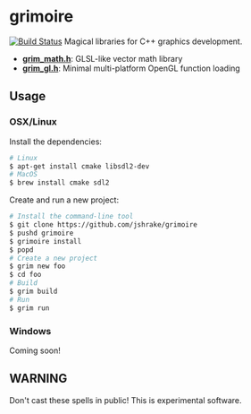 # grimoire
[![Build Status](https://travis-ci.org/jshrake/grimoire.svg?branch=master)](https://travis-ci.org/jshrake/grimoire)
Magical libraries for C++ graphics development.

- [**grim_math.h**](grim_math.h): GLSL-like vector math library
- [**grim_gl.h**](grim_gl.h): Minimal multi-platform OpenGL function loading

## Usage

### OSX/Linux

Install the dependencies:

```bash
# Linux
$ apt-get install cmake libsdl2-dev
# MacOS
$ brew install cmake sdl2
```

Create and run a new project:

```bash
# Install the command-line tool
$ git clone https://github.com/jshrake/grimoire
$ pushd grimoire
$ grimoire install
$ popd
# Create a new project
$ grim new foo
$ cd foo
# Build
$ grim build
# Run
$ grim run
```

### Windows

Coming soon!

## WARNING

Don't cast these spells in public! This is experimental software.
